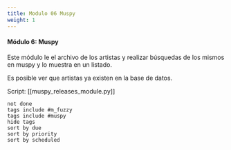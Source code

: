 ```yaml
---
title: Modulo 06 Muspy
weight: 1
---
```


#### Módulo 6: Muspy
  Este módulo le el archivo de los artistas y realizar búsquedas de los mismos en muspy  y lo muestra en un listado.

  Es posible ver que artistas ya existen en la base de datos.


Script:
[[muspy_releases_module.py]]

```tasks
not done
tags include #m_fuzzy
tags include #muspy
hide tags
sort by due
sort by priority
sort by scheduled
```